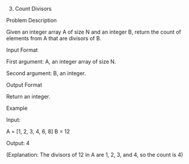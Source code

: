3. Count Divisors

Problem Description

Given an integer array A of size N and an integer B, 
return the count of elements from A that are divisors of B.

Input Format

First argument: A, an integer array of size N.

Second argument: B, an integer.

Output Format

Return an integer.

Example

Input:

A = [1, 2, 3, 4, 6, 8]
B = 12

Output:
4

(Explanation: The divisors of 12 in A are 1, 2, 3, and 4, so the count is 4)